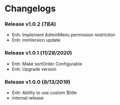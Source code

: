 # Changelogs
### Release v1.0.2 (*TBA*)
- Enh: Implement AdminMenu permission restriction
- Enh: minVersion update

### Release v1.0.1 (*11/28/2020*)
- Enh: Make sortOrder Configurable
- Enh: Upgrade version

### Release v1.0.0 (*9/13/2019*)
- Enh: Ability to use custom $title
- internal release
